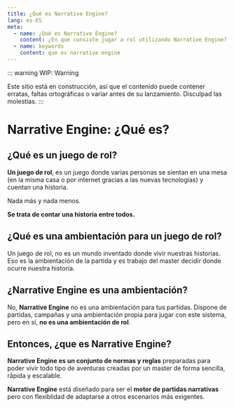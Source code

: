 ```yaml
---
title: ¿Qué es Narrative Engine?
lang: es-ES
meta:
  - name: ¿Qué es Narrative Engine?
    content: ¿En que consiste jugar a rol utilizando Narrative Engine?.
  - name: keywords
    content: que es narrative engine
---
```

::: warning
WIP: Warning

Este sitio está en construcción, así que el contenido puede contener erratas, faltas ortográficas o variar antes de su lanzamiento. Disculpad las molestias.
:::

# Narrative Engine: ¿Qué es?

## ¿Qué es un juego de rol?

**Un juego de rol**, es un juego donde varias personas se sientan en una mesa (en la misma casa o por internet gracias a las nuevas tecnologías) y cuentan una historia.

Nada más y nada menos.

**Se trata de contar una historia entre todos.**

## ¿Qué es una ambientación para un juego de rol?

Un juego de rol, no es un mundo inventado donde vivir nuestras historias. Eso es la ambientación de la partida y es trabajo del master decidir donde ocurre nuestra historia.

## ¿Narrative Engine es una ambientación?

No, **Narrative Engine** no es una ambientación para tus partidas. Dispone de partidas, campañas y una ambientación propia para jugar con este sistema, pero en sí, **no es una ambientación de rol**.

## Entonces, ¿que es Narrative Engine?

**Narrative Engine es un conjunto de normas y reglas** preparadas para poder vivir todo tipo de aventuras creadas por un master de forma sencilla, rápida y escalable.

**Narrative Engine** está diseñado para ser el **motor de partidas narrativas** pero con flexiblidad de adaptarse a otros escenarios más exigentes.